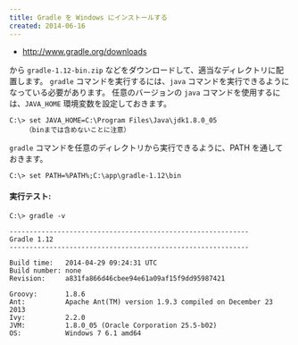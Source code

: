```yaml
---
title: Gradle を Windows にインストールする
created: 2014-06-16
---
```


* http://www.gradle.org/downloads

から `gradle-1.12-bin.zip` などをダウンロードして、適当なディレクトリに配置します。
`gradle` コマンドを実行するには、`java` コマンドを実行できるようになっている必要があります。
任意のバージョンの `java` コマンドを使用するには、`JAVA_HOME` 環境変数を設定しておきます。

```
C:\> set JAVA_HOME=C:\Program Files\Java\jdk1.8.0_05
    （binまでは含めないことに注意）
```

`gradle` コマンドを任意のディレクトリから実行できるように、PATH を通しておきます。

```
C:\> set PATH=%PATH%;C:\app\gradle-1.12\bin
```

#### 実行テスト:

```
C:\> gradle -v

------------------------------------------------------------
Gradle 1.12
------------------------------------------------------------

Build time:   2014-04-29 09:24:31 UTC
Build number: none
Revision:     a831fa866d46cbee94e61a09af15f9dd95987421

Groovy:       1.8.6
Ant:          Apache Ant(TM) version 1.9.3 compiled on December 23 2013
Ivy:          2.2.0
JVM:          1.8.0_05 (Oracle Corporation 25.5-b02)
OS:           Windows 7 6.1 amd64
```
